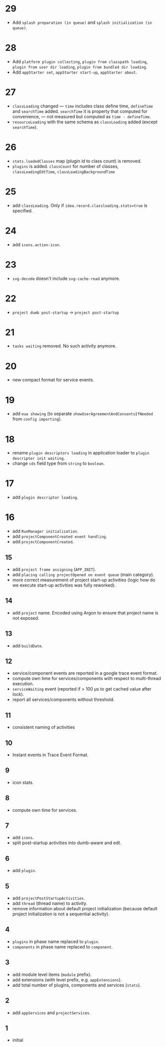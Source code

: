 # 29
* Add `splash preparation (in queue)` and `splash initialization (in queue)`.

# 28
* Add `platform plugin collecting`, `plugin from classpath loading`, `plugin from user dir loading`, `plugin from bundled dir loading`.
* Add `appStarter set`, `appStarter start-up`, `appStarter about`.

# 27
 * `classLoading` changed — `time` includes class define time, `defineTime` and `searchTime` added. `searchTime` it is property that computed for convenience, — not measured but computed as `time - defineTime`. 
 * `resourceLoading` with the same schema as `classLoading` added (except `searchTime`).

# 26

* `stats.loadedClasses` map (plugin id to class count) is removed.
* `plugins` is added. `classCount` for number of classes, `classLoadingEdtTime`, `classLoadingBackgroundTime` 

# 25

* add `classLoading`. Only if `idea.record.classloading.stats=true` is specified.

# 24

* add `icons.action-icon`.

# 23

* `svg-decode` doesn't include `svg-cache-read` anymore.

# 22

* `project dumb post-startup` -> `project post-startup`

# 21

* `tasks waiting` removed. No such activity anymore.

# 20

* new compact format for service events.

# 19

* add `eua showing` (to separate `showUserAgreementAndConsentsIfNeeded` from `config importing`).

# 18

* rename `plugin descriptors loading` in application loader to `plugin descriptor init waiting`.
* change `cds` field type from `string` to `boolean`.

# 17

* add `plugin descriptor loading`.

# 16

* add `RunManager initialization`.
* add `projectComponentCreated event handling`.
* add `projectComponentCreated`.

## 15

* add `project frame assigning` (`APP_INIT`).
* add `placing calling projectOpened on event queue` (main category).
* more correct measurement of project start-up activities (logic how do we execute start-up activities was fully reworked).

## 14

* add `project` name. Encoded using Argon to ensure that project name is not exposed.

## 13

* add `buildDate`.

## 12

* service/component events are reported in a google trace event format.
* compute own time for services/components with respect to multi-thread execution.
* `serviceWaiting` event (reported if > 100 μs to get cached value after lock).
* report all services/components without threshold.

## 11
* consistent naming of activities

## 10
* Instant events in Trace Event Format.

## 9
* icon stats.

## 8
* compute own time for services.

## 7
* add `icons`.
* split post-startup activities into dumb-aware and edt.

## 6
* add `plugin`.

## 5
* add `projectPostStartupActivities`.
* add `thread` (thread name) to activity.
* remove information about default project initialization (because default project initialization is not a sequential activity).

## 4
* `plugins` in phase name replaced to `plugin`.
* `components` in phase name replaced to `component`.

## 3
* add module level items (`module` prefix).
* add extensions (with level prefix, e.g. `appExtensions`).
* add total number of plugins, components and services (`stats`).

## 2
* add `appServices` and `projectServices`.

## 1
* initial